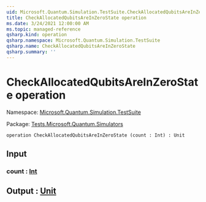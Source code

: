 ```yaml
---
uid: Microsoft.Quantum.Simulation.TestSuite.CheckAllocatedQubitsAreInZeroState
title: CheckAllocatedQubitsAreInZeroState operation
ms.date: 3/24/2021 12:00:00 AM
ms.topic: managed-reference
qsharp.kind: operation
qsharp.namespace: Microsoft.Quantum.Simulation.TestSuite
qsharp.name: CheckAllocatedQubitsAreInZeroState
qsharp.summary: ''
---
```


# CheckAllocatedQubitsAreInZeroState operation

Namespace: [Microsoft.Quantum.Simulation.TestSuite](xref:Microsoft.Quantum.Simulation.TestSuite)

Package: [Tests.Microsoft.Quantum.Simulators](https://nuget.org/packages/Tests.Microsoft.Quantum.Simulators)




```qsharp
operation CheckAllocatedQubitsAreInZeroState (count : Int) : Unit
```


## Input

### count : [Int](xref:microsoft.quantum.lang-ref.int)





## Output : [Unit](xref:microsoft.quantum.lang-ref.unit)

